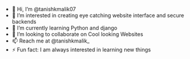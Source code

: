 - 👋 Hi, I’m @tanishkmalik07
- 👀 I’m interested in creating eye catching website interface and secure backends
- 🌱 I’m currently learning Python and django  
- 💞️ I’m looking to collaborate on Cool looking Websites
- 📫 Reach me at @tanishkmalik_  
- ⚡ Fun fact: I am always interested in learning new things

<!---
tanishkmalik07/tanishkmalik07 is a ✨ special ✨ repository because its `README.md` (this file) appears on your GitHub profile.
You can click the Preview link to take a look at your changes.
--->
